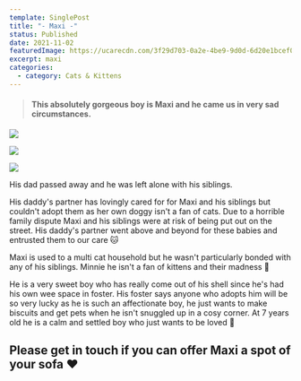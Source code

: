 ```yaml
---
template: SinglePost
title: "- Maxi -"
status: Published
date: 2021-11-02
featuredImage: https://ucarecdn.com/3f29d703-0a2e-4be9-9d0d-6d20e1bcef0a/-/crop/680x406/0,202/-/preview/
excerpt: maxi
categories:
  - category: Cats & Kittens
---
```



> #### **This absolutely gorgeous boy is Maxi and he came us in very sad circumstances.** 

![](https://ucarecdn.com/ddc43285-e2e6-4542-8d9b-b5c755f29217/-/crop/280x212/0,63/-/preview/)

![](https://ucarecdn.com/f592aa68-6c48-4275-be4f-581eac9b212e/)

![](https://ucarecdn.com/358ee7dd-59b7-4efb-a0c0-df8dab2fdeb8/-/crop/209x306/51,10/-/preview/)

His dad passed away and he was left alone with his siblings.

His daddy's partner has lovingly cared for for Maxi and his siblings but couldn't adopt them as her own doggy isn't a fan of cats. Due to a horrible family dispute Maxi and his siblings were at risk of being put out on the street. His daddy's partner went above and beyond for these babies and entrusted them to our care 🐱

Maxi is used to a multi cat household but he wasn't particularly bonded with any of his siblings. Minnie he isn't a fan of kittens and their madness 🧶 

He is a very sweet boy who has really come out of his shell since he's had his own wee space in foster. 
His foster says anyone who adopts him will be so very lucky as he is such an affectionate boy, he just wants to make biscuits and get pets when he isn't snuggled up in a cosy corner. At 7 years old he is a calm and settled boy who just wants to be loved 🥰 

## **Please get in touch if you can offer Maxi a spot of your sofa ❤️**